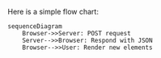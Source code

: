 Here is a simple flow chart:

```mermaid
sequenceDiagram
    Browser->>Server: POST request
    Server-->>Browser: Respond with JSON
    Browser-->>User: Render new elements
```
